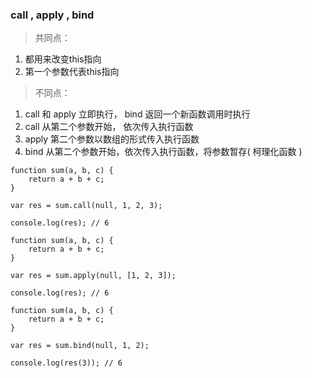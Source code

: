 ###  call , apply , bind 
> 共同点：
1. 都用来改变this指向
2. 第一个参数代表this指向

>不同点：
1. call 和 apply 立即执行， bind 返回一个新函数调用时执行
2. call 从第二个参数开始， 依次传入执行函数
3. apply 第二个参数以数组的形式传入执行函数
4. bind 从第二个参数开始，依次传入执行函数，将参数暂存( 柯理化函数 )

```
function sum(a, b, c) {
    return a + b + c;
}

var res = sum.call(null, 1, 2, 3);

console.log(res); // 6
```
```
function sum(a, b, c) {
    return a + b + c;
}

var res = sum.apply(null, [1, 2, 3]);

console.log(res); // 6
```
```
function sum(a, b, c) {
    return a + b + c;
}

var res = sum.bind(null, 1, 2);

console.log(res(3)); // 6
```